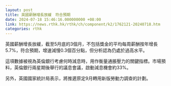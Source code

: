 ```yaml
---
layout: post
title: 英國薪酬增長放緩　符合預期
date: 2024-07-18 15:46:16.000000000 +08:00
link: https://news.rthk.hk/rthk/ch/component/k2/1762121-20240718.htm
categories: rthk
---
```


英國薪酬增長放緩，截至5月底的3個月，不包括獎金的平均每周薪酬按年增長5.7%，符合預期，增速減慢0.3個百分點，但分析認為仍處於過高水平。

這項數據被視為英倫銀行考慮何時減息時，用作衡量通脹壓力的關鍵指標。市場預料，英倫銀行兩星期後舉行的議息會議，啟動減息機會約33%。

另外，英國國家統計局表示，將推遲原定9月轉用新版勞動力調查的計劃。
